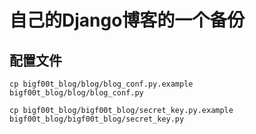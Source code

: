 # 自己的Django博客的一个备份

## 配置文件

`cp bigf00t_blog/blog/blog_conf.py.example bigf00t_blog/blog/blog_conf.py`

`cp bigf00t_blog/bigf00t_blog/secret_key.py.example bigf00t_blog/bigf00t_blog/secret_key.py`